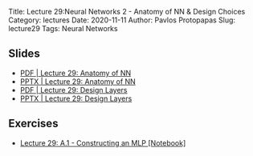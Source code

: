 Title: Lecture 29:Neural Networks 2 - Anatomy of NN & Design Choices
Category: lectures
Date: 2020-11-11
Author: Pavlos Protopapas
Slug: lecture29
Tags: Neural Networks


## Slides
- [PDF | Lecture 29: Anatomy of NN]({attach}slides/Session29-NN.pdf)
- [PPTX | Lecture 29: Anatomy of NN]({attach}slides/Session29-NN.pptx)
- [PDF | Lecture 29: Design Layers]({attach}slides/Session29_NN_Design_Layers.pdf)
- [PPTX | Lecture 29: Design Layers]({attach}slides/Session29_NN_Design_Layers.pptx)

## Exercises
- [Lecture 29: A.1 - Constructing an MLP [Notebook]]({filename}notebook/s7-exc1-challenge.ipynb)